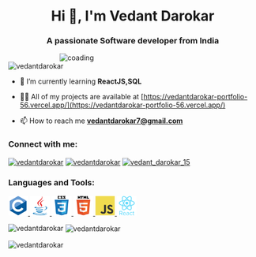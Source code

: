 <h1 align="center">Hi 👋, I'm Vedant Darokar</h1>
<h3 align="center">A passionate Software developer from India</h3>
<img align="right" alt="coading" width="400" src="https://camo.githubusercontent.com/7de37139d0b4c1ce40865e799b446c0e963a3dd8fb68d239707237c40604fa3d/68747470733a2f2f63646e2e6472696262626c652e636f6d2f75736572732f3733303730332f73637265656e73686f74732f363538313234332f6176656e746f2e676966">

<p align="left"> <img src="https://komarev.com/ghpvc/?username=vedantdarokar&label=Profile%20views&color=0e75b6&style=flat" alt="vedantdarokar" /> </p>

- 🌱 I’m currently learning **ReactJS,SQL**

- 👨‍💻 All of my projects are available at [https://vedantdarokar-portfolio-56.vercel.app/](https://vedantdarokar-portfolio-56.vercel.app/)

- 📫 How to reach me **vedantdarokar7@gmail.com**

<h3 align="left">Connect with me:</h3>
<p align="left">
<a href="https://twitter.com/vedantdarokar" target="blank"><img align="center" src="https://raw.githubusercontent.com/rahuldkjain/github-profile-readme-generator/master/src/images/icons/Social/twitter.svg" alt="vedantdarokar" height="30" width="40" /></a>
<a href="https://linkedin.com/in/vedantdarokar" target="blank"><img align="center" src="https://raw.githubusercontent.com/rahuldkjain/github-profile-readme-generator/master/src/images/icons/Social/linked-in-alt.svg" alt="vedantdarokar" height="30" width="40" /></a>
<a href="https://instagram.com/vedant_darokar_15" target="blank"><img align="center" src="https://raw.githubusercontent.com/rahuldkjain/github-profile-readme-generator/master/src/images/icons/Social/instagram.svg" alt="vedant_darokar_15" height="30" width="40" /></a>
</p>

<h3 align="left">Languages and Tools:</h3>
<p align="left"> <a href="https://www.cprogramming.com/" target="_blank" rel="noreferrer"> <img src="https://raw.githubusercontent.com/devicons/devicon/master/icons/c/c-original.svg" alt="c" width="40" height="40"/> </a> <a href="https://www.java.com/en/" target="_blank" rel="noreferrer"> <img src="https://raw.githubusercontent.com/devicons/devicon/master/icons/java/java-original.svg" alt="java" width="40" height="40"/> </a> <a href="https://www.w3schools.com/css/" target="_blank" rel="noreferrer"> <img src="https://raw.githubusercontent.com/devicons/devicon/master/icons/css3/css3-original-wordmark.svg" alt="css3" width="40" height="40"/> </a> <a href="https://www.w3.org/html/" target="_blank" rel="noreferrer"> <img src="https://raw.githubusercontent.com/devicons/devicon/master/icons/html5/html5-original-wordmark.svg" alt="html5" width="40" height="40"/> </a> <a href="https://developer.mozilla.org/en-US/docs/Web/JavaScript" target="_blank" rel="noreferrer"> <img src="https://raw.githubusercontent.com/devicons/devicon/master/icons/javascript/javascript-original.svg" alt="javascript" width="40" height="40"/> </a>  <a href="https://reactjs.org/" target="_blank" rel="noreferrer"> <img src="https://raw.githubusercontent.com/devicons/devicon/master/icons/react/react-original-wordmark.svg" alt="react" width="40" height="40"/> </a> </p>

<p><img align="left" src="https://github-readme-stats.vercel.app/api/top-langs?username=vedantdarokar&show_icons=true&locale=en&layout=compact" alt="vedantdarokar" /></p>

<p>&nbsp;<img align="center" src="https://github-readme-stats.vercel.app/api?username=vedantdarokar&show_icons=true&locale=en" alt="vedantdarokar" /></p>

<p><img align="center" src="https://github-readme-streak-stats.herokuapp.com/?user=vedantdarokar&" alt="vedantdarokar" /></p>
